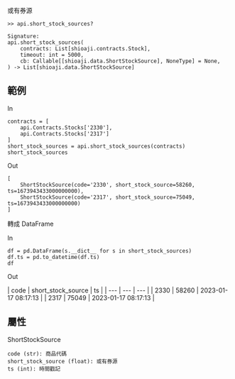 或有券源

```
>> api.short_stock_sources?

Signature:
api.short_stock_sources(
    contracts: List[shioaji.contracts.Stock],
    timeout: int = 5000,
    cb: Callable[[shioaji.data.ShortStockSource], NoneType] = None,
) -> List[shioaji.data.ShortStockSource]

```

## 範例

In

```
contracts = [
    api.Contracts.Stocks['2330'], 
    api.Contracts.Stocks['2317']
]
short_stock_sources = api.short_stock_sources(contracts)
short_stock_sources

```

Out

```
[
    ShortStockSource(code='2330', short_stock_source=58260, ts=1673943433000000000),
    ShortStockSource(code='2317', short_stock_source=75049, ts=1673943433000000000)
]

```

轉成 DataFrame

In

```
df = pd.DataFrame(s.__dict__ for s in short_stock_sources)
df.ts = pd.to_datetime(df.ts)
df

```

Out

| code | short_stock_source | ts | | --- | --- | --- | | 2330 | 58260 | 2023-01-17 08:17:13 | | 2317 | 75049 | 2023-01-17 08:17:13 |

## 屬性

ShortStockSource

```
code (str): 商品代碼
short_stock_source (float): 或有券源
ts (int): 時間戳記

```
